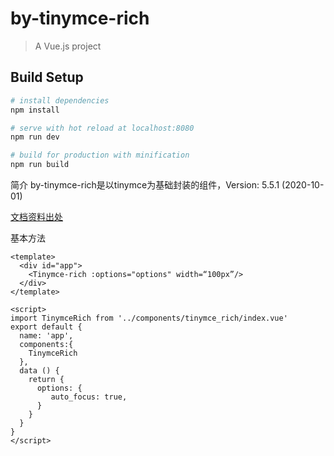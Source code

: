 # by-tinymce-rich

> A Vue.js project

## Build Setup

``` bash
# install dependencies
npm install

# serve with hot reload at localhost:8080
npm run dev

# build for production with minification
npm run build
```

简介 by-tinymce-rich是以tinymce为基础封装的组件，Version: 5.5.1 (2020-10-01)

[文档资料出处](http://tinymce.ax-z.cn/)

基本方法

```
<template>
  <div id="app">
    <Tinymce-rich :options="options" width=“100px”/>
  </div>
</template>

<script>
import TinymceRich from '../components/tinymce_rich/index.vue'
export default {
  name: 'app',
  components:{
    TinymceRich
  },
  data () {
    return {
      options: {
         auto_focus: true,
      }
    }
  }
}
</script>
```
